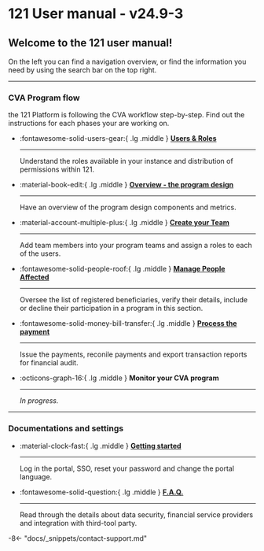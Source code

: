 # 121 User manual - v24.9-3


<!-- markdownlint-disable-next-line no-trailing-punctuation -->
## Welcome to the 121 user manual!

On the left you can find a navigation overview, or find the information you need by using the search bar on the top right.


---

### CVA Program flow

the 121 Platform is following the CVA workflow step-by-step. Find out the instructions for each phases your are working on.

<!-- markdownlint-disable-next-line no-inline-html -->
<div class="grid cards" markdown>

- :fontawesome-solid-users-gear:{ .lg .middle } [__Users & Roles__](./users/description-roles.md)

    ---

    Understand the roles available in your instance and distribution of permissions within 121.


- :material-book-edit:{ .lg .middle } [__Overview  - the program design__](./design/design.md)

    ---

    Have an overview of the program design components and metrics.


- :material-account-multiple-plus:{ .lg .middle } [__Create your Team__](./team/team-page.md)

    ---

    Add team members into your program teams and assign a roles to each of the users.


- :fontawesome-solid-people-roof:{ .lg .middle } [__Manage People Affected__](./registration/people-affected-page.md)

    ---

    Oversee the list of registered beneficiaries, verify their details, include or decline their participation in a program in this section.

- :fontawesome-solid-money-bill-transfer:{ .lg .middle } [__Process the payment__](./payment/payment.md)

    ---

    Issue the payments, reconile payments and export transaction reports for financial audit.

- :octicons-graph-16:{ .lg .middle } __Monitor your CVA program__

    ---

    *In progress.*

</div>

<!-- You can also change the language on the top right. -->


---

### Documentations and settings

<!-- markdownlint-disable-next-line no-inline-html -->
<div class="grid cards" markdown>

- :material-clock-fast:{ .lg .middle } [__Getting started__](./general/logging-in.md)

    ---

    Log in the portal, SSO, reset your password and change the portal language.

- :fontawesome-solid-question:{ .lg .middle } [__F.A.Q.__](./faq/index.md)

    ---

    Read through the details about data security, financial service providers and integration with third-tool party.

</div>

-8<- "docs/_snippets/contact-support.md"
